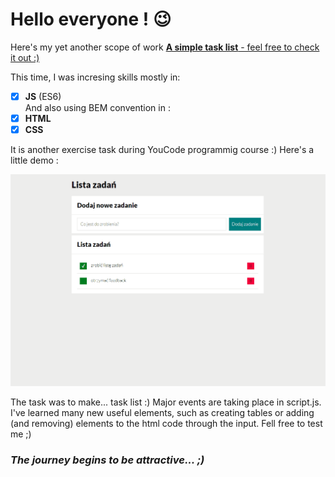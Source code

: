# Hello everyone ! 😉

Here's my yet another scope of work [**A simple task list** - feel free to check it out :)](https://woytekmig.github.io/taskList/)

This time, I was incresing skills mostly in:  
- [x] **JS** (ES6)  
And also using BEM convention in :
- [x] **HTML** 
- [x] **CSS**  

It is another exercise task during YouCode programmig course  :) Here's a little demo : 

![show](images/taskListShow.gif)

The task was to make... task list :) Major events are taking place in script.js. I've learned many new useful elements, such as creating tables or adding (and removing) elements to the html code through the input. Fell free to test me ;) 



### _The journey begins to be attractive... ;)_